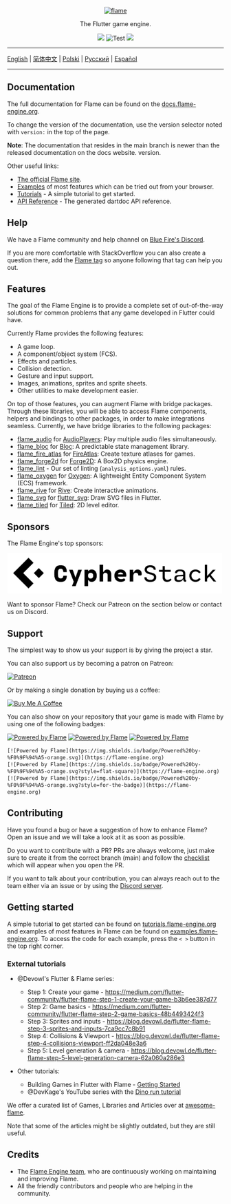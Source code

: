 <p align="center">
  <a href="https://flame-engine.org">
    <img alt="flame" width="200px" src="https://user-images.githubusercontent.com/6718144/101553774-3bc7b000-39ad-11eb-8a6a-de2daa31bd64.png">
  </a>
</p>

<p align="center">
The Flutter game engine.
</p>

<p align="center">
  <a title="Pub" href="https://pub.dev/packages/flame" ><img src="https://img.shields.io/pub/v/flame.svg?style=popout" /></a>
  <img src="https://github.com/flame-engine/flame/workflows/cicd/badge.svg?branch=main&event=push" alt="Test" />
  <a title="Discord" href="https://discord.gg/pxrBmy4" ><img src="https://img.shields.io/discord/509714518008528896.svg" /></a>
</p>

---

[English](/README.md) | [简体中文](/i18n/README-ZH.md) | [Polski](/i18n/README-PL.md) | [Русский](/i18n/README-RU.md) | [Español](/i18n/README-ES.md)

---


## Documentation

The full documentation for Flame can be found on the 
[docs.flame-engine.org](https://docs.flame-engine.org/).

To change the version of the documentation, use the version selector noted with `version:` in the
top of the page.

**Note**: The documentation that resides in the main branch is newer than the released documentation on the docs website.
version.

Other useful links:
 - [The official Flame site](https://flame-engine.org/).
 - [Examples](https://examples.flame-engine.org/) of most features which can be tried out from your browser.
 - [Tutorials](https://tutorials.flame-engine.org/) - A simple tutorial to get started.
 - [API Reference](https://pub.dev/documentation/flame/latest/) - The generated dartdoc API reference.


## Help

We have a Flame community and help channel on [Blue Fire's Discord](https://discord.gg/5unKpdQD78).

If you are more comfortable with StackOverflow you can also create a question there, add the
[Flame tag](https://stackoverflow.com/questions/tagged/flame) so anyone following that tag can help you out.


## Features

The goal of the Flame Engine is to provide a complete set of out-of-the-way solutions for common problems
that any game developed in Flutter could have.

Currently Flame provides the following features:

 - A game loop.
 - A component/object system (FCS).
 - Effects and particles.
 - Collision detection.
 - Gesture and input support.
 - Images, animations, sprites and sprite sheets.
 - Other utilities to make development easier.

On top of those features, you can augment Flame with bridge packages. Through these libraries,
you will be able to access Flame components, helpers and bindings to other packages, in order to make integrations seamless. Currently, we have bridge
libraries to the following packages:

- [flame_audio](https://github.com/flame-engine/flame/tree/main/packages/flame_audio) for
  [AudioPlayers](https://github.com/bluefireteam/audioplayers): Play multiple audio files simultaneously.
- [flame_bloc](https://github.com/flame-engine/flame/tree/main/packages/flame_bloc) for
  [Bloc](https://github.com/felangel/bloc): A predictable state management library.
- [flame_fire_atlas](https://github.com/flame-engine/flame/tree/main/packages/flame_fire_atlas) for
  [FireAtlas](https://github.com/flame-engine/fire-atlas): Create texture atlases for games.
- [flame_forge2d](https://github.com/flame-engine/flame/tree/main/packages/flame_forge2d) for
  [Forge2D](https://github.com/flame-engine/forge2d): A Box2D physics engine.
- [flame_lint](https://github.com/flame-engine/flame/tree/main/packages/flame_forge2d) -
  Our set of linting (`analysis_options.yaml`) rules.
- [flame_oxygen](https://github.com/flame-engine/flame/tree/main/packages/flame_oxygen) for
  [Oxygen](https://github.com/flame-engine/oxygen): A lightweight Entity Component System (ECS) framework.
- [flame_rive](https://github.com/flame-engine/flame/tree/main/packages/flame_rive) for
  [Rive](https://rive.app/): Create interactive animations.
- [flame_svg](https://github.com/flame-engine/flame/tree/main/packages/flame_svg) for
  [flutter_svg](https://github.com/dnfield/flutter_svg): Draw SVG files in Flutter.
- [flame_tiled](https://github.com/flame-engine/flame/tree/main/packages/flame_tiled) for
  [Tiled](https://www.mapeditor.org/): 2D level editor.


## Sponsors

The Flame Engine's top sponsors:

[![Cypher Stack](/media/logo_cypherstack.png)](https://cypherstack.com/)

Want to sponsor Flame? Check our Patreon on the section below or contact us on Discord.


## Support

The simplest way to show us your support is by giving the project a star.

You can also support us by becoming a patron on Patreon:

[![Patreon](https://c5.patreon.com/external/logo/become_a_patron_button.png)](https://www.patreon.com/bluefireoss)

Or by making a single donation by buying us a coffee:

[![Buy Me A Coffee](https://user-images.githubusercontent.com/835641/60540201-fcd7fa00-9ce4-11e9-87ec-1e98568e9f58.png)](https://www.buymeacoffee.com/bluefire)

You can also show on your repository that your game is made with Flame by using one of the following
badges:

[![Powered by Flame](https://img.shields.io/badge/Powered%20by-%F0%9F%94%A5-orange.svg)](https://flame-engine.org)
[![Powered by Flame](https://img.shields.io/badge/Powered%20by-%F0%9F%94%A5-orange.svg?style=flat-square)](https://flame-engine.org)
[![Powered by Flame](https://img.shields.io/badge/Powered%20by-%F0%9F%94%A5-orange.svg?style=for-the-badge)](https://flame-engine.org)

```
[![Powered by Flame](https://img.shields.io/badge/Powered%20by-%F0%9F%94%A5-orange.svg)](https://flame-engine.org)
[![Powered by Flame](https://img.shields.io/badge/Powered%20by-%F0%9F%94%A5-orange.svg?style=flat-square)](https://flame-engine.org)
[![Powered by Flame](https://img.shields.io/badge/Powered%20by-%F0%9F%94%A5-orange.svg?style=for-the-badge)](https://flame-engine.org)
```


## Contributing

Have you found a bug or have a suggestion of how to enhance Flame? Open an issue and we will take a
look at it as soon as possible.

Do you want to contribute with a PR? PRs are always welcome, just make sure to create it from the
correct branch (main) and follow the [checklist](.github/pull_request_template.md) which will
appear when you open the PR.

If you want to talk about your contribution, you can always reach out to the team either via an issue or by using the
[Discord server](https://discord.gg/pxrBmy4).


## Getting started

A simple tutorial to get started can be found on
[tutorials.flame-engine.org](https://tutorials.flame-engine.org) and examples of most features in
Flame can be found on [examples.flame-engine.org](https://examples.flame-engine.org). To access the
code for each example, press the `< >` button in the top right corner.


### External tutorials

- @Devowl's Flutter & Flame series: 
  - Step 1: Create your game - https://medium.com/flutter-community/flutter-flame-step-1-create-your-game-b3b6ee387d77
  - Step 2: Game basics - https://medium.com/flutter-community/flutter-flame-step-2-game-basics-48b4493424f3
  - Step 3: Sprites and inputs - https://blog.devowl.de/flutter-flame-step-3-sprites-and-inputs-7ca9cc7c8b91
  - Step 4: Collisions & Viewport - https://blog.devowl.de/flutter-flame-step-4-collisions-viewport-ff2da048e3a6
  - Step 5: Level generation & camera - https://blog.devowl.de/flutter-flame-step-5-level-generation-camera-62a060a286e3 

- Other tutorials:
  - Building Games in Flutter with Flame - [Getting Started](https://www.raywenderlich.com/27407121-building-games-in-flutter-with-flame-getting-started)
  - @DevKage's YouTube series with the [Dino run tutorial](https://www.youtube.com/playlist?list=PLiZZKL9HLmWOmQgYxWHuOHOWsUUlhCCOY)

We offer a curated list of Games, Libraries and Articles over at
[awesome-flame](https://github.com/flame-engine/awesome-flame).

Note that some of the articles might be slightly outdated, but they are still useful.


## Credits

 - The [Flame Engine team](https://github.com/orgs/flame-engine/people), who are continuously
 working on maintaining and improving Flame.
 - All the friendly contributors and people who are helping in the community.
